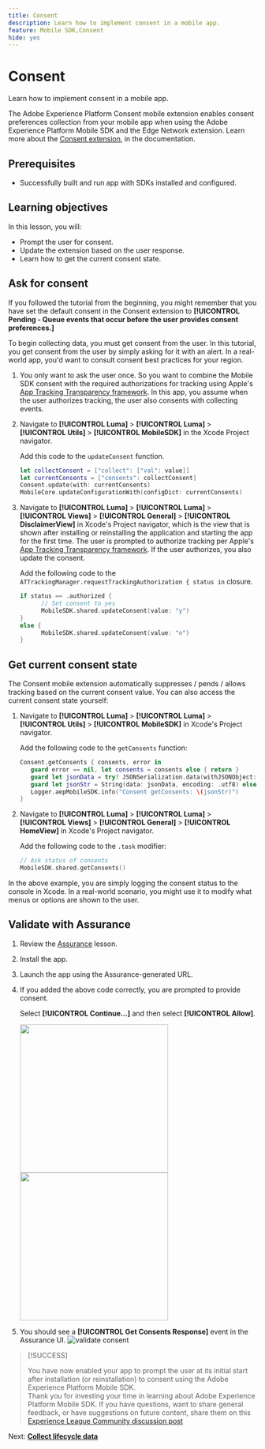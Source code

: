 ```yaml
---
title: Consent
description: Learn how to implement consent in a mobile app.
feature: Mobile SDK,Consent
hide: yes
---
```

# Consent

Learn how to implement consent in a mobile app.

The Adobe Experience Platform Consent mobile extension enables consent preferences collection from your mobile app when using the Adobe Experience Platform Mobile SDK and the Edge Network extension. Learn more about the [Consent extension](https://developer.adobe.com/client-sdks/documentation/consent-for-edge-network/), in the documentation.

## Prerequisites

* Successfully built and run app with SDKs installed and configured.

## Learning objectives

In this lesson, you will:

* Prompt the user for consent.
* Update the extension based on the user response.
* Learn how to get the current consent state.

## Ask for consent

If you followed the tutorial from the beginning, you might remember that you have set the default consent in the Consent extension to **[!UICONTROL Pending - Queue events that occur before the user provides consent preferences.]** 

To begin collecting data, you must get consent from the user. In this tutorial, you get consent from the user by simply asking for it with an alert. In a real-world app, you'd want to consult consent best practices for your region.

1. You only want to ask the user once. So you want to combine the Mobile SDK consent with the required authorizations for tracking using Apple's [App Tracking Transparency framework](https://developer.apple.com/documentation/apptrackingtransparency). In this app, you assume when the user authorizes tracking, the user also consents with collecting events.
 
1. Navigate to **[!UICONTROL Luma]** > **[!UICONTROL Luma]** > **[!UICONTROL Utils]** > **[!UICONTROL MobileSDK]** in the Xcode Project navigator.
  
   Add this code to the `updateConsent` function.

   ```swift
   let collectConsent = ["collect": ["val": value]]
   let currentConsents = ["consents": collectConsent]
   Consent.update(with: currentConsents)
   MobileCore.updateConfigurationWith(configDict: currentConsents)
   ```

1. Navigate to **[!UICONTROL Luma]** > **[!UICONTROL Luma]** > **[!UICONTROL Views]** > **[!UICONTROL General]** > **[!UICONTROL DisclaimerView]** in Xcode's Project navigator, which is the view that is shown after installing or reinstalling the application and starting the app for the first time. The user is prompted to authorize tracking per Apple's [App Tracking Transparency framework](https://developer.apple.com/documentation/apptrackingtransparency). If the user authorizes, you also update the consent.

   Add the following code to the `ATTrackingManager.requestTrackingAuthorization { status in` closure.

   ```swift 
   if status == .authorized {
         // Set consent to yes
         MobileSDK.shared.updateConsent(value: "y")
   }
   else {
         MobileSDK.shared.updateConsent(value: "n")
   }
   ```

## Get current consent state

The Consent mobile extension automatically suppresses / pends / allows tracking based on the current consent value. You can also access the current consent state yourself:

1. Navigate to **[!UICONTROL Luma]** > **[!UICONTROL Luma]** > **[!UICONTROL Utils]** > **[!UICONTROL MobileSDK]** in Xcode's Project navigator.

   Add the following code to the `getConsents` function:

   ```swift
   Consent.getConsents { consents, error in
      guard error == nil, let consents = consents else { return }
      guard let jsonData = try? JSONSerialization.data(withJSONObject: consents, options: .prettyPrinted) else { return }
      guard let jsonStr = String(data: jsonData, encoding: .utf8) else { return }
      Logger.aepMobileSDK.info("Consent getConsents: \(jsonStr)")
   }
   ```

2. Navigate to **[!UICONTROL Luma]** > **[!UICONTROL Luma]** > **[!UICONTROL Views]** > **[!UICONTROL General]** > **[!UICONTROL HomeView]** in Xcode's Project navigator.

   Add the following  code to the `.task` modifier:

   ```swift
   // Ask status of consents
   MobileSDK.shared.getConsents()   
   ```

In the above example, you are simply logging the consent status to the console in Xcode. In a real-world scenario, you might use it to modify what menus or options are shown to the user.

## Validate with Assurance

1. Review the [Assurance](assurance.md) lesson.
1. Install the app.
1. Launch the app using the Assurance-generated URL.
1. If you added the above code correctly, you are prompted to provide consent. 
  
   Select **[!UICONTROL Continue...]** and then select **[!UICONTROL Allow]**.
   
   <img src="./assets/consent-update-1.png" width=300/> 
   <img src="./assets/consent-update-2.png" width=300/> 

1. You should see a **[!UICONTROL Get Consents Response]** event in the Assurance UI.
    ![validate consent](assets/consent-update.png)



>[!SUCCESS]
>
>You have now enabled your app to prompt the user at its initial start after installation (or reinstallation) to consent using the Adobe Experience Platform Mobile SDK.<br/>Thank you for investing your time in learning about Adobe Experience Platform Mobile SDK. If you have questions, want to share general feedback, or have suggestions on future content, share them on this [Experience League Community discussion post](https://experienceleaguecommunities.adobe.com/t5/adobe-experience-platform-launch/tutorial-discussion-implement-adobe-experience-cloud-in-mobile/td-p/443796)

Next: **[Collect lifecycle data](lifecycle-data.md)**
